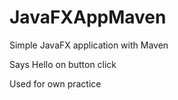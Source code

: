 # JavaFXAppMaven

<p>Simple JavaFX application with Maven</p>
<p>Says Hello on button click</p>
<p>Used for own practice</p>
